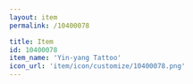 ```yaml
---
layout: item
permalink: /10400078

title: Item
id: 10400078
item_name: 'Yin-yang Tattoo'
icon_url: 'item/icon/customize/10400078.png'
---
```

